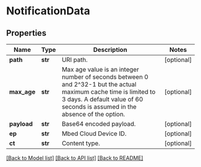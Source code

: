 # NotificationData

## Properties
Name | Type | Description | Notes
------------ | ------------- | ------------- | -------------
**path** | **str** | URI path. | [optional] 
**max_age** | **str** | Max age value is an integer number of seconds between 0 and 2^32-1 but the actual maximum cache time is limited to 3 days. A default value of 60 seconds is assumed in the absence of the option.  | [optional] 
**payload** | **str** | Base64 encoded payload. | [optional] 
**ep** | **str** | Mbed Cloud Device ID. | [optional] 
**ct** | **str** | Content type. | [optional] 

[[Back to Model list]](../README.md#documentation-for-models) [[Back to API list]](../README.md#documentation-for-api-endpoints) [[Back to README]](../README.md)


